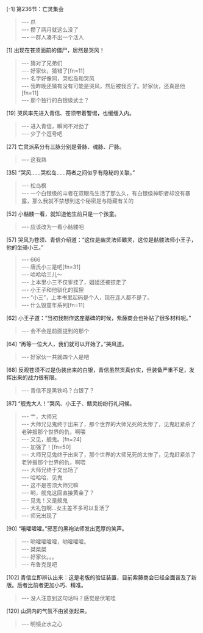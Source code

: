 
[-1] 第236节：亡灵集会
>--- 爪<br>
>--- 攒了两月就这么没了<br>
>--- 一群人凑不出一个活人<br>

[1] 出现在苍须面前的僵尸，居然是哭风！
>--- 猜对了兄弟们<br>
>--- 好家伙，猜错了[fn=11]<br>
>--- 名字好像同，哭松岛和哭风<br>
>--- 我昨晚还猜有没有可能是哭风，然后被我否了。好家伙，还真是他[fn=11]<br>
>--- 那个独行的白银级武士？<br>

[19] 哭风率先进入青信、苍须带着警惕，也缓缓入内。
>--- 进入青信，瞬间不对劲了<br>
>--- 少了个逗号吧<br>

[27] 亡灵派系分有三脉分别是骨脉、魂脉、尸脉。
>--- 这我熟<br>

[35] “哭风……哭松岛……两者之间似乎有隐秘的关联。”
>--- 松岛枫<br>
>--- 一个白银级的斗者在双眼岛生活了那么久，有白银级神职者却没有暴露，那么我就不禁想到这个秘密是与隐藏有关的<br>

[52] 小骷髅一看，就知道他生前只是一个孩童。
>--- 应该改为一看小骷髅吧<br>

[57] 哭风为苍须、青信介绍道：“这位是幽灵法师鳍灵，这位是骷髅法师小王子，他的坐骑小三。”
>--- 666<br>
>--- 唐氏小三是吧[fn=31]<br>
>--- 哈哈哈三儿～<br>
>--- 上本里小三不仅爹挂了，姐姐还被掠走了<br>
>--- 小王子和他驯化的狐狸<br>
>--- “小三”，上本书里起码是个人，现在连人都不是了。<br>
>--- 什么毁童年系列[fn=11]<br>

[62] 小王子道：“当初我制作这座墓碑的时候，紫藤商会也补贴了很多材料呢。”
>--- 会不会是前面提到的那个<br>

[64] “再等一位大人，我们就可以开始了。”哭风道。
>--- 好家伙一共就四个人是吧<br>

[68] 反观苍须不过是伪装出来的白银，青信虽然货真价实，但装备严重不足，发挥出来的战力很有限。
>--- 青信不是黑铁吗？白银了？<br>

[87] “舰鬼大人！”哭风、小王子、鳍灵纷纷行礼问候。
>--- 艹，大师兄<br>
>--- 大师兄见鬼终于出来了，那个世界的大师兄死的太惨了，见鬼赶紧杀了老钟报那个世界的仇，啊喂<br>
>--- 又见，舰鬼。[fn=24]<br>
>--- 加强了！[fn=50]<br>
>--- 大师兄见鬼终于出来了，那个世界的大师兄死的太惨了，见鬼赶紧杀了老钟报那个世界的仇，啊喂<br>
>--- 大师兄终于又出场了<br>
>--- 哈哈哈，见鬼<br>
>--- 这不是苍须大师兄嘛<br>
>--- 哟，舰鬼这回直接黄金了？<br>
>--- 见鬼！又是舰鬼<br>
>--- 大礼包啊…女主差不多可以复活了<br>
>--- 师兄出现了<br>

[90] “哦嚯嚯嚯。”邪恶的黑袍法师发出宽厚的笑声。
>--- 哟嚯嚯嚯嚯，哟嚯嚯嚯。<br>
>--- 桀桀桀<br>
>--- 好家伙。。。<br>
>--- 布鲁克是吧<br>

[102] 青信立即辨认出来：这是老版的验证装置，目前紫藤商会已经全面普及了新版。后者比前者更加小巧、精准。
>--- 没人注意到这句话吗？感觉是伏笔哇<br>

[120] 山洞内的气氛不由紧张起来。
>--- 明镜止水之心<br>
